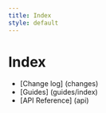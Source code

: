 ```yaml
---
title: Index
style: default
---
```


# Index

* [Change log] (changes)
* [Guides] (guides/index)
* [API Reference] (api)

